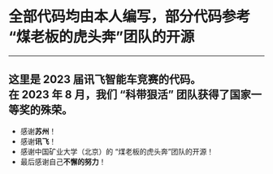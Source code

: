 # 全部代码均由**本人**编写，部分代码参考 “煤老板的虎头奔”团队的开源
---
这里是 2023 届讯飞智能车竞赛的代码。</br>
在 2023 年 8 月，我们 “科带狠活” 团队获得了国家一等奖的殊荣。</br>
---
* 感谢**苏州**！</br>
* 感谢**讯飞**！</br>
* 感谢中国矿业大学（北京）的 “煤老板的虎头奔”团队的开源！</br>
* 最后感谢自己**不懈的努力**！</br>

